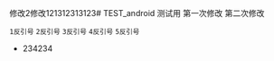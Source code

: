 修改2修改121312313123# TEST_android
测试用
第一次修改
第二次修改

` 1反引号 `
`` 2反引号 ``
``` 3反引号 ```
```` 4反引号 ````
````` 5反引号 `````
+ 234234
